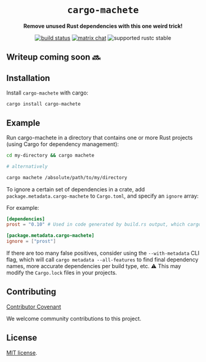 <div align="center">
  <h1><code>cargo-machete</code></h1>

  <p>
    <strong>Remove unused Rust dependencies with this one weird trick!</strong>
  </p>

  <p>
    <a href="https://github.com/bnjbvr/cargo-machete/actions?query=workflow%3ARust"><img src="https://github.com/bnjbvr/cargo-machete/workflows/Rust/badge.svg" alt="build status" /></a>
    <a href="https://matrix.to/#/#cargo-machete:delire.party"><img src="https://img.shields.io/badge/matrix-join_chat-brightgreen.svg" alt="matrix chat" /></a>
    <img src="https://img.shields.io/badge/rustc-stable+-green.svg" alt="supported rustc stable" />
  </p>
</div>

## Writeup coming soon 🔜

## Installation

Install `cargo-machete` with cargo:

`cargo install cargo-machete`

## Example

Run cargo-machete in a directory that contains one or more Rust projects (using Cargo for
dependency management):

```bash
cd my-directory && cargo machete

# alternatively

cargo machete /absolute/path/to/my/directory
```

To ignore a certain set of dependencies in a crate, add
`package.metadata.cargo-machete` to `Cargo.toml`, and specify an `ignore` array:

For example:

```toml
[dependencies]
prost = "0.10" # Used in code generated by build.rs output, which cargo-machete cannot check

[package.metadata.cargo-machete]
ignore = ["prost"]
```

If there are too many false positives, consider using the `--with-metadata` CLI
flag, which will call `cargo metadata --all-features` to find final dependency
names, more accurate dependencies per build type, etc. ⚠ This may modify the
`Cargo.lock` files in your projects.

## Contributing

[Contributor Covenant](https://img.shields.io/badge/contributor%20covenant-v1.4-ff69b4.svg)

We welcome community contributions to this project.

## License

[MIT license](LICENSE.md).
